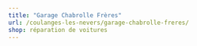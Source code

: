 ```yaml
---
title: "Garage Chabrolle Frères"
url: /coulanges-les-nevers/garage-chabrolle-freres/
shop: réparation de voitures
---
```

